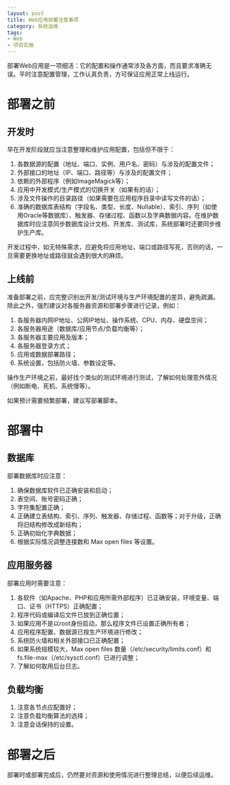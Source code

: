 ```yaml
---
layout: post
title: Web应用部署注意事项
category: 系统运维
tags: 
- Web
- 项目实施
---
```

部署Web应用是一项细活：它的配置和操作通常涉及各方面，而且要求准确无误。平时注意配置管理，工作认真负责，方可保证应用正常上线运行。
<!-- more --> 

# 部署之前

## 开发时

早在开发阶段就应当注意整理和维护应用配置，包括但不限于：

1. 各数据源的配置（地址、端口、实例、用户名、密码）与涉及的配置文件；
2. 外部接口的地址（IP、端口、路径等）与涉及的配置文件；
3. 依赖的外部程序（例如ImageMagick等）；
4. 应用中开发模式/生产模式的切换开关（如果有的话）；
5. 涉及文件操作的目录路径（如果需要在应用程序目录中读写文件的话）；
6. 准确的数据库表结构（字段名、类型、长度、Nullable）、索引、序列（如使用Oracle等数据库）、触发器、存储过程、函数以及字典数据内容。在维护数据库时应注意同步数据库设计文档、开发库、测试库，系统部署时还要同步维护生产库。

开发过程中，如无特殊需求，应避免将应用地址、端口或路径写死，否则的话，一旦需要更换地址或路径就会遇到很大的麻烦。

## 上线前

准备部署之前，应完整识别出开发/测试环境与生产环境配置的差异，避免疏漏。除此之外，强烈建议对各服务器资源和部署步骤进行记录，例如：

1. 各服务器内网IP地址、公网IP地址、操作系统、CPU、内存、硬盘空间；
2. 各服务器用途（数据库/应用节点/负载均衡等）；
3. 各服务器主要应用及版本；
4. 各服务器登录方式；
5. 应用或数据部署路径；
6. 系统设置，包括防火墙、参数设定等。

操作生产环境之前，最好找个类似的测试环境进行测试，了解如何处理意外情况（例如断电、死机、系统慢等）。

如果预计需要频繁部署，建议写部署脚本。

# 部署中

## 数据库

部署数据库时应注意：

1. 确保数据库软件已正确安装和启动；
2. 表空间、账号密码正确；
3. 字符集配置正确；
4. 正确建立表结构、索引、序列、触发器、存储过程、函数等；对于升级，正确将旧结构修改成新结构；
5. 正确初始化字典数据；
6. 根据实际情况调整连接数和 Max open files 等设置。

## 应用服务器

部署应用时需要注意：

1. 各软件（如Apache、PHP和应用所需外部程序）已正确安装，环境变量、端口、证书（HTTPS）正确配置；
2. 程序代码或编译后文件已放到正确位置；
3. 如果应用不是以root身份启动，那么程序文件已设置正确所有者；
4. 应用程序配置、数据源已按生产环境进行修改；
5. 系统防火墙和相关外部接口已正确配置；
6. 如果系统规模较大，Max open files 数量（/etc/security/limits.conf）和 fs.file-max（/etc/sysctl.conf）已进行调整；
7. 了解如何取用后台日志。

## 负载均衡

1. 注意各节点应配置好；
2. 注意负载均衡算法的选择；
3. 注意会话保持的设置。

# 部署之后

部署时或部署完成后，仍然要对资源和使用情况进行整理总结，以便后续运维。
